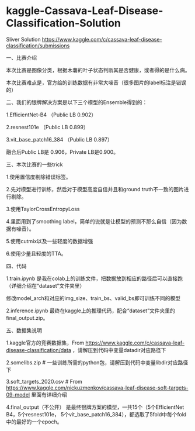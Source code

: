 # kaggle-Cassava-Leaf-Disease-Classification-Solution
Sliver Solution https://www.kaggle.com/c/cassava-leaf-disease-classification/submissions


一、比赛介绍

本次比赛是图像分类，根据木薯的叶子状态判断其是否健康，或者得的是什么病。

本次比赛难点是，官方给的训练数据有非常大噪音（很多图片的label标注是错误的）



二、我们的银牌解决方案是以下三个模型的Ensemble得到的：

1.EfficientNet-B4 （Public LB 0.902）

2.resnest101e （Public LB 0.899）

3.vit_base_patch16_384 （Public LB 0.897）

融合后Public LB是 0.906，Private LB是0.900。



三、本次比赛的一些trick

1.使用置信度剔除错误标签。

2.先对模型进行训练，然后对于模型高度自信并且和ground truth不一致的图片进行剔除。

3.使用TaylorCrossEntropyLoss

4.里面用到了smoothing label，简单的说就是让模型的预测不那么自信（因为数据有噪音）。

5.使用cutmix以及一些轻度的数据增强

6.使用少量且轻度的TTA。



四、代码

1.train.ipynb 是我在colab上的训练文件，把数据放到相应的路径后可以直接跑（详细介绍在“dataset”文件夹里）

修改model_arch和对应的img_size、train_bs、valid_bs即可训练不同的模型

2.inference.ipynb 最终在kaggle上的推理代码，配合“dataset”文件夹里的final_output.zip。



五、数据集说明

1.kaggle官方的竞赛数据集，From https://www.kaggle.com/c/cassava-leaf-disease-classification/data ，请解压到代码中变量datadir对应路径下

2.somelibs.zip # 一些训练所需的python包，请解压到代码中变量libdir对应路径下

3.soft_targets_2020.csv # From https://www.kaggle.com/nickuzmenkov/cassava-leaf-disease-soft-targets-09-model 里面有详细介绍

4.final_output（不公开） 是最终银牌方案的模型，一共15个（5个EfficientNet B4，5个resnest101e， 5个vit_base_patch16_384），都选取了5fold中每个fold中的最好的一个epoch。
